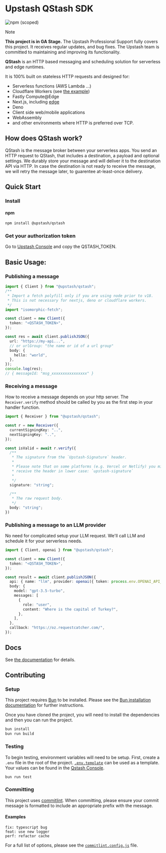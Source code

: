 # Upstash QStash SDK

![npm (scoped)](https://img.shields.io/npm/v/@upstash/qstash)

> [!NOTE]  
> **This project is in GA Stage.**
> The Upstash Professional Support fully covers this project. It receives regular updates, and bug fixes.
> The Upstash team is committed to maintaining and improving its functionality.

**QStash** is an HTTP based messaging and scheduling solution for serverless and
edge runtimes.

It is 100% built on stateless HTTP requests and designed for:

- Serverless functions (AWS Lambda ...)
- Cloudflare Workers (see
  [the example](https://github.com/upstash/sdk-qstash-ts/tree/main/examples/cloudflare-workers))
- Fastly Compute@Edge
- Next.js, including [edge](https://nextjs.org/docs/api-reference/edge-runtime)
- Deno
- Client side web/mobile applications
- WebAssembly
- and other environments where HTTP is preferred over TCP.

## How does QStash work?

QStash is the message broker between your serverless apps. You send an HTTP
request to QStash, that includes a destination, a payload and optional settings.
We durably store your message and will deliver it to the destination API via
HTTP. In case the destination is not ready to receive the message, we will retry
the message later, to guarentee at-least-once delivery.

## Quick Start

### Install

#### npm

```bash
npm install @upstash/qstash
```

### Get your authorization token

Go to [Upstash Console](https://console.upstash.com/qstash) and copy the QSTASH_TOKEN.

## Basic Usage:

### Publishing a message

```ts
import { Client } from "@upstash/qstash";
/**
 * Import a fetch polyfill only if you are using node prior to v18.
 * This is not necessary for nextjs, deno or cloudflare workers.
 */
import "isomorphic-fetch";

const client = new Client({
  token: "<QSTASH_TOKEN>",
});

const res = await client.publishJSON({
  url: "https://my-api...",
  // or urlGroup: "the name or id of a url group"
  body: {
    hello: "world",
  },
});
console.log(res);
// { messageId: "msg_xxxxxxxxxxxxxxxx" }
```

### Receiving a message

How to receive a message depends on your http server. The `Receiver.verify`
method should be called by you as the first step in your handler function.

```ts
import { Receiver } from "@upstash/qstash";

const r = new Receiver({
  currentSigningKey: "..",
  nextSigningKey: "..",
});

const isValid = await r.verify({
  /**
   * The signature from the `Upstash-Signature` header.
   *
   * Please note that on some platforms (e.g. Vercel or Netlify) you might
   * receive the header in lower case: `upstash-signature`
   *
   */
  signature: "string";

  /**
   * The raw request body.
   */
  body: "string";
})
```

### Publishing a message to an LLM provider

No need for complicated setup your LLM request. We'll call LLM and schedule it for your serverless needs.

```ts
import { Client, openai } from "@upstash/qstash";

const client = new Client({
  token: "<QSTASH_TOKEN>",
});

const result = await client.publishJSON({
  api: { name: "llm", provider: openai({ token: process.env.OPENAI_API_KEY! }) },
  body: {
    model: "gpt-3.5-turbo",
    messages: [
      {
        role: "user",
        content: "Where is the capital of Turkey?",
      },
    ],
  },
  callback: "https://oz.requestcatcher.com/",
});
```

## Docs

See [the documentation](https://docs.upstash.com/qstash) for details.

## Contributing

### Setup

This project requires [Bun](https://bun.sh/) to be installed. Please see the [Bun installation documentation](https://bun.sh/docs/installation) for further instructions.

Once you have cloned the project, you will need to install the dependencies and then you can run the project.

```sh
bun install
bun run build
```

### Testing

To begin testing, environment variables will need to be setup. First, create a `.env` file in the root of the project. [`.env.template`](/.env.template) can be used as a template. Your values can be found in the [Qstash Console](https://console.upstash.com/qstash).

```sh
bun run test
```

### Committing

This project uses [commitlint](https://commitlint.js.org/). When committing, please ensure your commit message is formatted to include an appropriate prefix with the message.

#### Examples

```
fix: typescript bug
feat: use new logger
perf: refactor cache
```

For a full list of options, please see the [`commitlint.config.js`](/commitlint.config.js) file.
